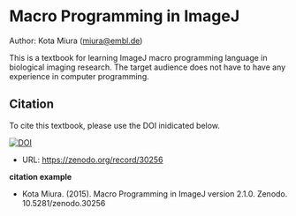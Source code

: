 # Macro Programming in ImageJ

Author: Kota Miura (miura@embl.de)

This is a textbook for learning ImageJ macro programming language in biological imaging research. The target audience does not have to have any experience in computer programming. 

## Citation

To cite this textbook, please use the DOI inidicated below. 

[![DOI](https://zenodo.org/badge/6611/cmci/ij_textbook2.svg)](https://zenodo.org/badge/latestdoi/6611/cmci/ij_textbook2)

- URL: <https://zenodo.org/record/30256>

**citation example**


- Kota Miura. (2015). Macro Programming in ImageJ
version 2.1.0. Zenodo. 10.5281/zenodo.30256
